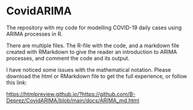 # CovidARIMA
The repository with my code for modelling COVID-19 daily cases using ARIMA processes in R.

There are multiple files. The R-file with the code, and a markdown file created with RMarkdown to give the reader an introduction to ARIMA processes, and comment the code and its output.

I have noticed some issues with the mathematical notation. Please download the html or RMarkdown file to get the full experience, or follow this link:

https://htmlpreview.github.io/?https://github.com/B-Deprez/CovidARIMA/blob/main/docs/ARIMA_md.html
